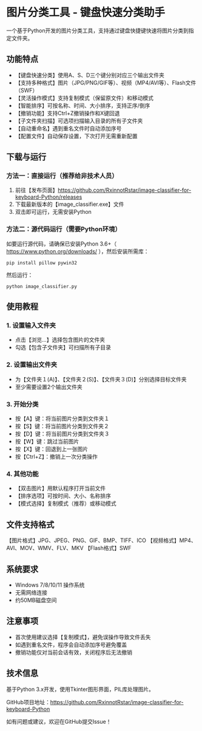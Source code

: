 # 图片分类工具 - 键盘快速分类助手

一个基于Python开发的图片分类工具，支持通过键盘快捷键快速将图片分类到指定文件夹。

## 功能特点

- 【键盘快速分类】使用A、S、D三个键分别对应三个输出文件夹
- 【支持多种格式】图片（JPG/PNG/GIF等）、视频（MP4/AVI等）、Flash文件（SWF）
- 【灵活操作模式】支持复制模式（保留原文件）和移动模式
- 【智能排序】可按名称、时间、大小排序，支持正序/倒序
- 【撤销功能】支持Ctrl+Z撤销操作和X键回退
- 【子文件夹扫描】可选项扫描输入目录的所有子文件夹
- 【自动重命名】遇到重名文件时自动添加序号
- 【配置文件】自动保存设置，下次打开无需重新配置

## 下载与运行

### 方法一：直接运行（推荐给非技术人员）

1. 前往【发布页面】https://github.com/RxinnotRstar/image-classifier-for-keyboard-Python/releases
2. 下载最新版本的【image_classifier.exe】文件
3. 双击即可运行，无需安装Python

### 方法二：源代码运行（需要Python环境）

如要运行源代码，请确保已安装Python 3.6+（ https://www.python.org/downloads/ ），然后安装所需库：

```
pip install pillow pywin32
```

然后运行：
```
python image_classifier.py
```

## 使用教程

### 1. 设置输入文件夹
- 点击【浏览...】选择包含图片的文件夹
- 勾选【包含子文件夹】可扫描所有子目录

### 2. 设置输出文件夹
- 为【文件夹１(A)】、【文件夹２(S)】、【文件夹３(D)】分别选择目标文件夹
- 至少需要设置2个输出文件夹

### 3. 开始分类
- 按【A】键：将当前图片分类到文件夹１
- 按【S】键：将当前图片分类到文件夹２  
- 按【D】键：将当前图片分类到文件夹３
- 按【W】键：跳过当前图片
- 按【X】键：回退到上一张图片
- 按【Ctrl+Z】：撤销上一次分类操作

### 4. 其他功能
- 【双击图片】用默认程序打开当前文件
- 【排序选项】可按时间、大小、名称排序
- 【模式选择】复制模式（推荐）或移动模式

## 文件支持格式

【图片格式】JPG、JPEG、PNG、GIF、BMP、TIFF、ICO
【视频格式】MP4、AVI、MOV、WMV、FLV、MKV
【Flash格式】SWF

## 系统要求

- Windows 7/8/10/11 操作系统
- 无需网络连接
- 约50MB磁盘空间

## 注意事项

- 首次使用建议选择【复制模式】，避免误操作导致文件丢失
- 如遇到重名文件，程序会自动添加序号避免覆盖
- 撤销功能仅对当前会话有效，关闭程序后无法撤销

## 技术信息

基于Python 3.x开发，使用Tkinter图形界面，PIL库处理图片。

GitHub项目地址：https://github.com/RxinnotRstar/image-classifier-for-keyboard-Python

如有问题或建议，欢迎在GitHub提交Issue！
